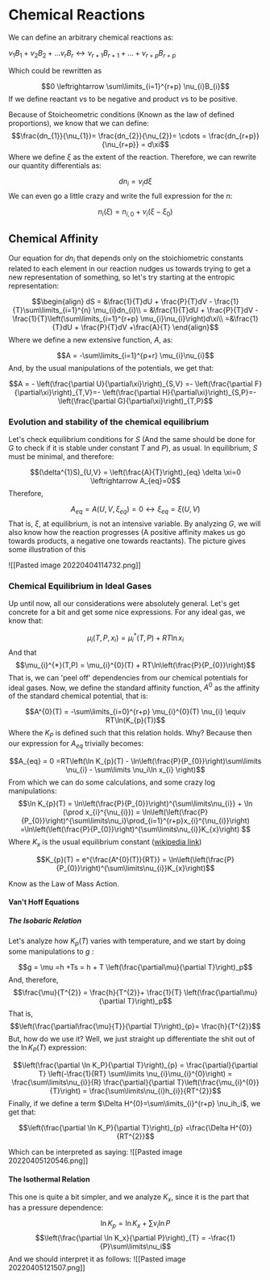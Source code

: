 # Chemical Reactions
We can define an arbitrary chemical reactions as:

$\nu_{1} B_{1} + \nu_{2}B_{2} + \dots v_{r}B_{r}\leftrightarrow \nu_{r+1} B_{r+1} +\dots +\nu_{r+p} B_{r+p}$

Which could be rewritten as 

$$0 \leftrightarrow \sum\limits_{i=1}^{r+p} \nu_{i}B_{i}$$
If we define reactant $\nu$s to be negative and product $\nu$s to be positive.

Because of Stoicheometric conditions (Known as the law of defined proportions), we know that we can define:
$$\frac{dn_{1}}{\nu_{1}}= \frac{dn_{2}}{\nu_{2}}= \cdots = \frac{dn_{r+p}}{\nu_{r+p}} = d\xi$$
Where we define $\xi$ as the extent of the reaction. Therefore, we can rewrite our quantity differentials as:

$$dn_{i} = \nu_{i}d\xi$$
We can even go a little crazy and write the full expression for the $n$:

$$n_{i}(\xi) = n_{i,0} + \nu_{i}(\xi-\xi_0)$$

## Chemical Affinity 
Our equation for $dn_{i}$ that depends only on the stoichiometric constants related to each element in our reaction nudges us towards trying to get a new representation of something, so let's try starting at the entropic representation:

$$\begin{align}
dS = &\frac{1}{T}dU + \frac{P}{T}dV - \frac{1}{T}\sum\limits_{i=1}^{n} \mu_{i}dn_{i}\\
= &\frac{1}{T}dU + \frac{P}{T}dV -\frac{1}{T}\left(\sum\limits_{i=1}^{r+p} \mu_{i}\nu_{i}\right)d\xi\\
=&\frac{1}{T}dU + \frac{P}{T}dV +\frac{A}{T}
\end{align}$$
Where we define a new extensive function, $A$, as:

$$A = -\sum\limits_{i=1}^{p+r} \mu_{i}\nu_{i}$$
And, by the usual manipulations of the potentials, we get that:

$$A = - \left(\frac{\partial U}{\partial\xi}\right)_{S,V} =- \left(\frac{\partial F}{\partial\xi}\right)_{T,V}=- \left(\frac{\partial H}{\partial\xi}\right)_{S,P}=- \left(\frac{\partial G}{\partial\xi}\right)_{T,P}$$

### Evolution and stability of the chemical equilibrium

Let's check equilibrium conditions for $S$ (And the same should be done for $G$ to check if it is stable under constant $T$ and $P$), as usual. In equilibrium, $S$ must be minimal, and therefore:

$$(\delta^{1}S)_{U,V} = \left(\frac{A}{T}\right)_{eq} \delta \xi=0 \leftrightarrow A_{eq}=0$$
Therefore,

$$A_{eq} = A(U,V,\xi_{eq}) = 0 \leftrightarrow \xi_{eq} = \xi(U,V)$$
 That is, $\xi$, at equilibrium, is not an intensive variable. By analyzing $G$, we will also know how the reaction progresses (A positive affinity makes us go towards products, a negative one towards reactants). The picture gives some illustration of this

![[Pasted image 20220404114732.png]]

### Chemical Equilibrium in Ideal Gases
Up until now, all our considerations were absolutely general. Let's get concrete for a bit and get some nice expressions. For any ideal gas, we know that:

$$\mu_{i}(T,P,x_{i}) = \mu_{i}^{*}(T,P) + RT \ln x_{i}$$
And that 
$$\mu_{i}^{*}(T,P) = \mu_{i}^{0}(T) + RT\ln\left(\frac{P}{P_{0}}\right)$$
That is, we can 'peel off' dependencies from our chemical potentials for ideal gases. Now, we define the standard affinity function, $A^{0}$ as the affinity of the standard chemical potential, that is:

$$A^{0}(T) = -\sum\limits_{i=0}^{r+p} \mu_{i}^{0}(T) \nu_{i} \equiv RT\ln(K_{p}(T))$$
Where the $K_{P}$ is defined such that this relation holds. Why? Because then our expression for $A_{eq}$ trivially becomes:

$$A_{eq} = 0 =RT\left(\ln K_{p}(T) - \ln\left(\frac{P}{P_{0}}\right)\sum\limits \nu_{i} - \sum\limits \nu_i\ln x_{i}  \right)$$
From which we can do some calculations, and some crazy log manipulations:
$$\ln K_{p}(T) = \ln\left(\frac{P}{P_{0}}\right)^{\sum\limits\nu_{i}} + \ln (\prod x_{i}^{\nu_{i}}) = \ln\left(\left(\frac{P}{P_{0}}\right)^{\sum\limits\nu_i}\prod_{i=1}^{r+p}x_{i}^{\nu_{i}}\right) =\ln\left(\left(\frac{P}{P_{0}}\right)^{\sum\limits\nu_{i}}K_{x}\right) $$
Where $K_{x}$ is the usual equilibrium constant  ([wikipedia link](https://en.wikipedia.org/wiki/Law_of_mass_action))

$$K_{p}(T) = e^{\frac{A^{0}(T)}{RT}} = \ln\left(\left(\frac{P}{P_{0}}\right)^{\sum\limits\nu_{i}}K_{x}\right)$$

Know as the Law of Mass Action.

#### Van't Hoff Equations
##### The Isobaric Relation
Let's analyze how $K_{p}(T)$ varies with temperature, and we start by doing some manipulations to $g$ :

$$g = \mu =h +Ts = h + T \left(\frac{\partial\mu}{\partial T}\right)_p$$
And, therefore, 
$$\frac{\mu}{T^{2}} = \frac{h}{T^{2}}+ \frac{1}{T} \left(\frac{\partial\mu}{\partial T}\right)_p$$
That is,
$$\left(\frac{\partial\frac{\mu}{T}}{\partial T}\right)_{p}= \frac{h}{T^{2}}$$
But, how do we use it? Well, we just straight up differentiate the shit out of the $\ln K_P(T)$ expression:

$$\left(\frac{\partial \ln K_P}{\partial T}\right)_{p} = \frac{\partial}{\partial T} \left(-\frac{1}{RT} \sum\limits \nu_{i}\mu_{i}^{0}\right) = \frac{\sum\limits\nu_{i}}{R} \frac{\partial}{\partial T}\left(\frac{\mu_{i}^{0}}{T}\right) = \frac{\sum\limits\nu_{i}h_{i}}{RT^{2}}$$
Finally, if we define a term $\Delta H^{0}=\sum\limits_{i}^{r+p} \nu_ih_i$, we get that:

$$\left(\frac{\partial \ln K_P}{\partial T}\right)_{p} =\frac{\Delta H^{0}}{RT^{2}}$$

Which can be interpreted as saying: 
![[Pasted image 20220405120546.png]]

#### The Isothermal Relation 
This one is quite a bit simpler, and we analyze $K_{x}$, since it is the part that has a pressure dependence:

$$\ln K_{p} = \ln K_{x} + \sum\limits\nu_{i}\ln P$$
$$\left(\frac{\partial \ln K_x}{\partial P}\right)_{T} = -\frac{1}{P}\sum\limits\nu_i$$
And we should interpret it as follows:
![[Pasted image 20220405121507.png]]